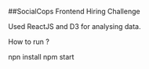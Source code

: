 ##SocialCops Frontend Hiring Challenge

Used ReactJS and D3 for analysing data.

How to run ?

npn install
npm start
